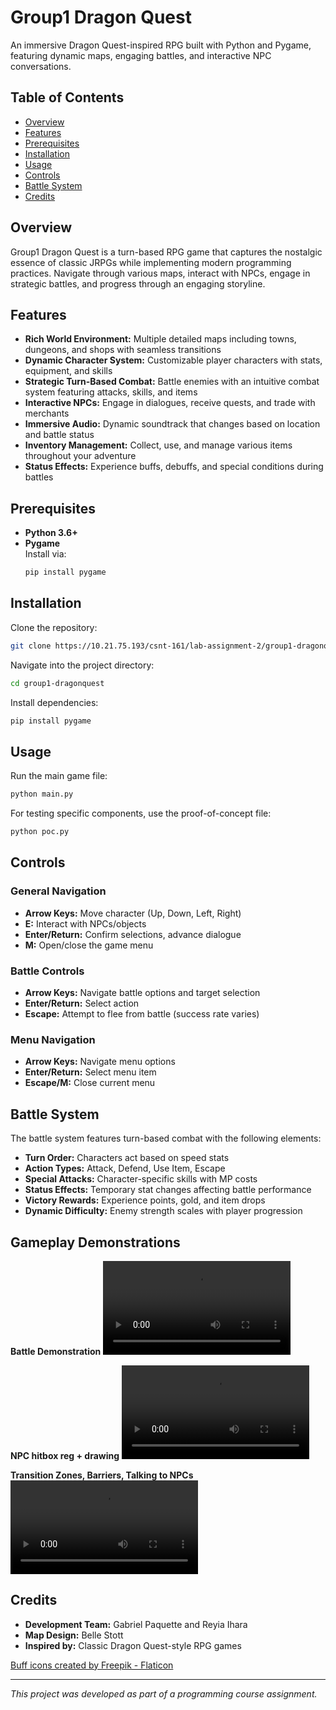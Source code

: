 # Group1 Dragon Quest

An immersive Dragon Quest-inspired RPG built with Python and Pygame, featuring dynamic maps, engaging battles, and interactive NPC conversations.

## Table of Contents

- [Overview](#overview)
- [Features](#features)
- [Prerequisites](#prerequisites)
- [Installation](#installation)
- [Usage](#usage)
- [Controls](#controls)
- [Battle System](#battle-system)
- [Credits](#credits)

## Overview

Group1 Dragon Quest is a turn-based RPG game that captures the nostalgic essence of classic JRPGs while implementing modern programming practices. Navigate through various maps, interact with NPCs, engage in strategic battles, and progress through an engaging storyline.

## Features

- **Rich World Environment:** Multiple detailed maps including towns, dungeons, and shops with seamless transitions
- **Dynamic Character System:** Customizable player characters with stats, equipment, and skills
- **Strategic Turn-Based Combat:** Battle enemies with an intuitive combat system featuring attacks, skills, and items
- **Interactive NPCs:** Engage in dialogues, receive quests, and trade with merchants
- **Immersive Audio:** Dynamic soundtrack that changes based on location and battle status
- **Inventory Management:** Collect, use, and manage various items throughout your adventure
- **Status Effects:** Experience buffs, debuffs, and special conditions during battles

## Prerequisites

- **Python 3.6+**
- **Pygame**  
  Install via:
  ```bash
  pip install pygame
  ```

## Installation

Clone the repository:
```bash
git clone https://10.21.75.193/csnt-161/lab-assignment-2/group1-dragonquest.git
```

Navigate into the project directory:
```bash
cd group1-dragonquest
```

Install dependencies:
```bash
pip install pygame
```

## Usage

Run the main game file:
```bash
python main.py
```

For testing specific components, use the proof-of-concept file:
```bash
python poc.py
```

## Controls

### General Navigation
- **Arrow Keys:** Move character (Up, Down, Left, Right)
- **E:** Interact with NPCs/objects
- **Enter/Return:** Confirm selections, advance dialogue
- **M:** Open/close the game menu

### Battle Controls
- **Arrow Keys:** Navigate battle options and target selection
- **Enter/Return:** Select action
- **Escape:** Attempt to flee from battle (success rate varies)

### Menu Navigation
- **Arrow Keys:** Navigate menu options
- **Enter/Return:** Select menu item
- **Escape/M:** Close current menu

## Battle System

The battle system features turn-based combat with the following elements:

- **Turn Order:** Characters act based on speed stats
- **Action Types:** Attack, Defend, Use Item, Escape
- **Special Attacks:** Character-specific skills with MP costs
- **Status Effects:** Temporary stat changes affecting battle performance
- **Victory Rewards:** Experience points, gold, and item drops
- **Dynamic Difficulty:** Enemy strength scales with player progression

## Gameplay Demonstrations
**Battle Demonstration**
![](VideoDemos\demonstration(battle).mp4)

**NPC hitbox reg + drawing**
![](VideoDemos\demonstration(npc-hit-box-and-drawing-order-system).mp4)

**Transition Zones, Barriers, Talking to NPCs**
![](VideoDemos\demonstration(transition-zone,-wall-hit-box,-and-communication-with-a-npc).mp4)

## Credits

- **Development Team:** Gabriel Paquette and Reyia Ihara
- **Map Design:** Belle Stott
- **Inspired by:** Classic Dragon Quest-style RPG games

<a href="https://www.flaticon.com/free-icons/buff" title="buff icons">Buff icons created by Freepik - Flaticon</a>

---

*This project was developed as part of a programming course assignment.*

